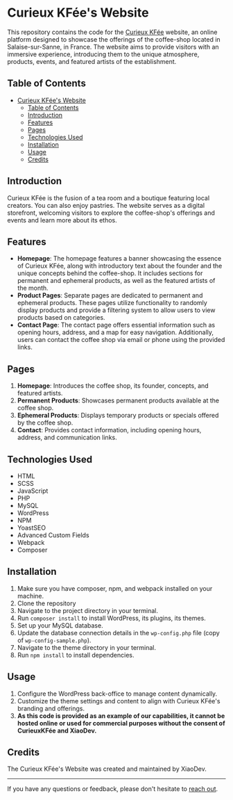 # Curieux KFée's Website
This repository contains the code for the [Curieux KFée](https://curieuxkfee.fr/) website, an online platform designed to showcase the offerings of the coffee-shop located in Salaise-sur-Sanne, in France. The website aims to provide visitors with an immersive experience, introducing them to the unique atmosphere, products, events, and featured artists of the establishment.

## Table of Contents
- [Curieux KFée's Website](#curieux-kfées-website)
  - [Table of Contents](#table-of-contents)
  - [Introduction](#introduction)
  - [Features](#features)
  - [Pages](#pages)
  - [Technologies Used](#technologies-used)
  - [Installation](#installation)
  - [Usage](#usage)
  - [Credits](#credits)

## Introduction
Curieux KFée is the fusion of a tea room and a boutique featuring local creators. You can also enjoy pastries. The website serves as a digital storefront, welcoming visitors to explore the coffee-shop's offerings and events and learn more about its ethos.

## Features
- **Homepage**: The homepage features a banner showcasing the essence of Curieux KFée, along with introductory text about the founder and the unique concepts behind the coffee-shop. It includes sections for permanent and ephemeral products, as well as the featured artists of the month.
- **Product Pages**: Separate pages are dedicated to permanent and ephemeral products. These pages utilize functionality to randomly display products and provide a filtering system to allow users to view products based on categories.
- **Contact Page**: The contact page offers essential information such as opening hours, address, and a map for easy navigation. Additionally, users can contact the coffee shop via email or phone using the provided links.

## Pages
1. **Homepage**: Introduces the coffee shop, its founder, concepts, and featured artists.
2. **Permanent Products**: Showcases permanent products available at the coffee shop.
3. **Ephemeral Products**: Displays temporary products or specials offered by the coffee shop.
4. **Contact**: Provides contact information, including opening hours, address, and communication links.

## Technologies Used
- HTML
- SCSS
- JavaScript
- PHP
- MySQL
- WordPress
- NPM
- YoastSEO
- Advanced Custom Fields
- Webpack
- Composer

## Installation
1. Make sure you have composer, npm, and webpack installed on your machine.
2. Clone the repository
3. Navigate to the project directory in your terminal.
4. Run `composer install` to install WordPress, its plugins, its themes.
5. Set up your MySQL database.
6. Update the database connection details in the `wp-config.php` file (copy of `wp-config-sample.php`).
7. Navigate to the theme directory in your terminal.
8. Run `npm install` to install dependencies.

## Usage
1. Configure the WordPress back-office to manage content dynamically.
2. Customize the theme settings and content to align with Curieux KFée's branding and offerings.
3. **As this code is provided as an example of our capabilities, it cannot be hosted online or used for commercial purposes without the consent of CurieuxKFée and XiaoDev.**

## Credits
The Curieux KFée's Website was created and maintained by XiaoDev.

---

If you have any questions or feedback, please don't hesitate to [reach out](mailto:&#99;o&#110;&#116;%61%63t&#64;&#120;&#105;a&#111;&#100;%65%76%2e&#102;%72).